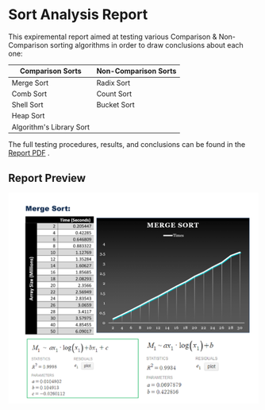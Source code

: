 # Sort Analysis Report

This expiremental report aimed at testing various Comparison & Non-Comparison sorting algorithms in order to draw conclusions about each one:

| Comparison Sorts | Non-Comparison Sorts |
|----------|----------|
| Merge Sort   | Radix Sort   |
| Comb Sort   | Count Sort   |
| Shell Sort   | Bucket Sort   |
| Heap Sort   |    |
| Algorithm's Library Sort   |    |
 
The full testing procedures, results, and conclusions can be found in the [Report PDF](Project01%20Report.pdf) .

## Report Preview

![Report Preview - Analysis of Merge Sort](Merge-Sort-Demo-Sort-Analysis-Project.png)
